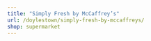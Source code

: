 ```yaml
---
title: "Simply Fresh by McCaffrey’s"
url: /doylestown/simply-fresh-by-mccaffreys/
shop: supermarket
---
```

